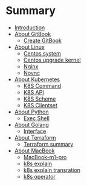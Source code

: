 # Summary

* [Introduction](README.md)
* [About GitBook]()
    * [Create GitBook](./articles/create-gitbook.md)
* [About Linux]()
    * [Centos system](articles/Linux/centos-system.md)   
    * [Centos upgrade kernel](articles/Linux/centos-upgrade-kernel.md) 
    * [Nginx](articles/Linux/nginx.md)
    * [Novnc](articles/Linux/novnc.md)
* [About Kubernetes]()
    * [K8S Command](./articles/kubernetes-develop/k8s-command.md)
    * [K8S API](./articles/kubernetes-develop/k8s-api.md)
    * [K8S Scheme](./articles/kubernetes-develop/k8s-scheme.md)
    * [K8S Clientset](./articles/kubernetes-develop/k8s-clientset.md)
* [About Python]()
    * [Exec Shell](./articles/exec-shell.md)
* [About Golang]()
    * [Interface](./articles/interface.md)
* [About Terraform]()
    * [Terraform summary](./articles/terraform/terraform-example.md)
* [About MacBook]()
    * [MacBook-m1-pro](./articles/macbook-m1-pro.md)
    * [k8s explain](./articles/english-kubernetes-explain.md)
    * [k8s explain transration](./articles/english-kubernetes-explain-transration.md)
    * [k8s operator](./articles/english-kubernetes-operator.md)